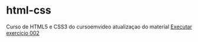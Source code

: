 # html-css
 Curso de HTML5 e CSS3 do cursoemvideo
atualizaçao do material
<a href="https://pedro123445678.github.io/html-css/ex002/">Executar exercicio 002</a>